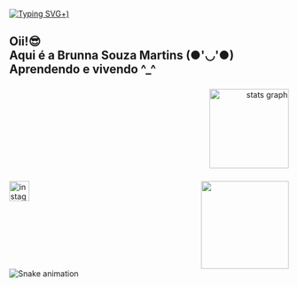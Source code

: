 [![Typing SVG](https://readme-typing-svg.herokuapp.com?font=Fira+Code&pause=1000&color=691AF7&background=64646400&width=435&lines=Bem+vindo++!!!+%3A)+)](https://git.io/typing-svg)
<h2 align="left">Oii!😎<br>Aqui é a Brunna Souza Martins (●'◡'●)<br>Aprendendo e vivendo ^_^</h2>

###

<div align="right">
  <img src="https://github-readme-stats.vercel.app/api?username=Brunna-0909&hide_title=false&hide_rank=false&show_icons=false&include_all_commits=true&count_private=true&disable_animations=false&theme=rose_pine&locale=en&hide_border=true&order=1" height="143" alt="stats graph"  />
</div>

###

<img align="right" height="158" src="https://i.pinimg.com/originals/a4/a5/21/a4a5213d12274e96ae25f2468aad27bc.gif"  />

###

<div align="left">
  <a href="https://www.instagram.com/brunnasouzamartins/" target="_blank">
    <img src="https://img.shields.io/static/v1?message=Instagram&logo=instagram&label=&color=E4405F&logoColor=white&labelColor=&style=for-the-badge" height="36" alt="instagram logo"  />
  </a>
</div>

###

<br clear="both">

<img src="https://raw.githubusercontent.com/Brunna-0909/Brunna-0909/output/snake.svg" alt="Snake animation" />

###
